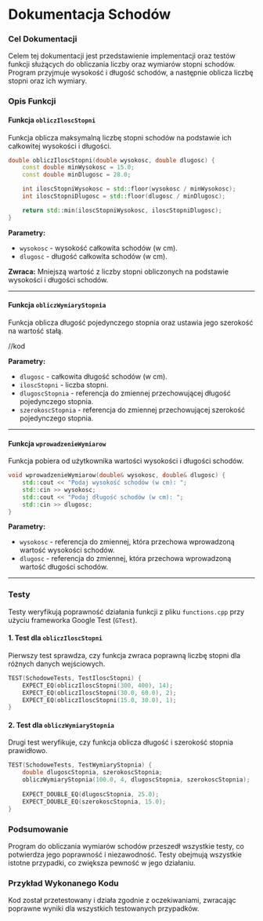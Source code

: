 # Dokumentacja Schodów

### Cel Dokumentacji

Celem tej dokumentacji jest przedstawienie implementacji oraz testów funkcji służących do obliczania liczby oraz wymiarów stopni schodów. Program przyjmuje wysokość i długość schodów, a następnie oblicza liczbę stopni oraz ich wymiary.

### Opis Funkcji

#### Funkcja `obliczIloscStopni`

Funkcja oblicza maksymalną liczbę stopni schodów na podstawie ich całkowitej wysokości i długości.

```cpp
double obliczIloscStopni(double wysokosc, double dlugosc) {
    const double minWysokosc = 15.0;
    const double minDlugosc = 28.0;

    int iloscStopniWysokosc = std::floor(wysokosc / minWysokosc);
    int iloscStopniDlugosc = std::floor(dlugosc / minDlugosc);

    return std::min(iloscStopniWysokosc, iloscStopniDlugosc);
}
```

**Parametry:**
- `wysokosc` - wysokość całkowita schodów (w cm).
- `dlugosc` - długość całkowita schodów (w cm).

**Zwraca:** Mniejszą wartość z liczby stopni obliczonych na podstawie wysokości i długości schodów.

---

#### Funkcja `obliczWymiaryStopnia`

Funkcja oblicza długość pojedynczego stopnia oraz ustawia jego szerokość na wartość stałą.

//kod

**Parametry:**
- `dlugosc` - całkowita długość schodów (w cm).
- `iloscStopni` - liczba stopni.
- `dlugoscStopnia` - referencja do zmiennej przechowującej długość pojedynczego stopnia.
- `szerokoscStopnia` - referencja do zmiennej przechowującej szerokość pojedynczego stopnia.

---

#### Funkcja `wprowadzenieWymiarow`

Funkcja pobiera od użytkownika wartości wysokości i długości schodów.

```cpp
void wprowadzenieWymiarow(double& wysokosc, double& dlugosc) {
    std::cout << "Podaj wysokość schodów (w cm): ";
    std::cin >> wysokosc;
    std::cout << "Podaj długość schodów (w cm): ";
    std::cin >> dlugosc;
}

```

**Parametry:**
- `wysokosc` - referencja do zmiennej, która przechowa wprowadzoną wartość wysokości schodów.
- `dlugosc` - referencja do zmiennej, która przechowa wprowadzoną wartość długości schodów.

---

### Testy

Testy weryfikują poprawność działania funkcji z pliku `functions.cpp` przy użyciu frameworka Google Test (`GTest`). 

#### 1. Test dla `obliczIloscStopni`

Pierwszy test sprawdza, czy funkcja zwraca poprawną liczbę stopni dla różnych danych wejściowych.

```cpp
TEST(SchodoweTests, TestIloscStopni) {
    EXPECT_EQ(obliczIloscStopni(300, 400), 14);
    EXPECT_EQ(obliczIloscStopni(30.0, 60.0), 2);
    EXPECT_EQ(obliczIloscStopni(15.0, 30.0), 1);
}
```
#### 2. Test dla `obliczWymiaryStopnia`

Drugi test weryfikuje, czy funkcja oblicza długość i szerokość stopnia prawidłowo.

```cpp
TEST(SchodoweTests, TestWymiaryStopnia) {
    double dlugoscStopnia, szerokoscStopnia;
    obliczWymiaryStopnia(100.0, 4, dlugoscStopnia, szerokoscStopnia);
    
    EXPECT_DOUBLE_EQ(dlugoscStopnia, 25.0);
    EXPECT_DOUBLE_EQ(szerokoscStopnia, 15.0);
}
```

### Podsumowanie

Program do obliczania wymiarów schodów przeszedł wszystkie testy, co potwierdza jego poprawność i niezawodność. Testy obejmują wszystkie istotne przypadki, co zwiększa pewność w jego działaniu.

### Przykład Wykonanego Kodu

Kod został przetestowany i działa zgodnie z oczekiwaniami, zwracając poprawne wyniki dla wszystkich testowanych przypadków.
